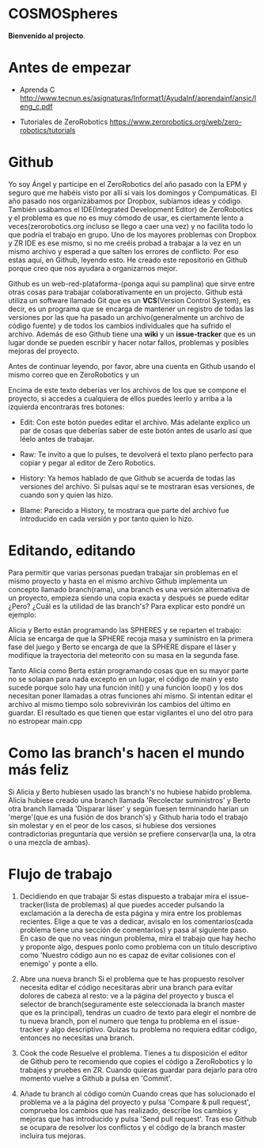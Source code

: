 COSMOSpheres
============

<b>Bienvenido al projecto</b>.

Antes de empezar
================

+ Aprenda C
http://www.tecnun.es/asignaturas/Informat1/AyudaInf/aprendainf/ansic/leng_c.pdf

+ Tutoriales de ZeroRobotics
https://www.zerorobotics.org/web/zero-robotics/tutorials

Github
======

Yo soy Ángel y participe en el ZeroRobotics del año pasado con la EPM y
seguro que me habéis visto por allí si vais los domingos y Compumáticas.
El año pasado nos organizábamos por Dropbox, subíamos ideas y código.
También usábamos el IDE(Integrated Development Editor) de ZeroRobotics
y el problema es que no es muy cómodo de usar, es ciertamente lento a veces(zerorobotics.org
incluso se llego a caer una vez) y no facilita todo lo que podría el trabajo en grupo.
Uno de los mayores problemas con Dropbox y ZR IDE es ese mismo,
si no me creéis probad a trabajar a la vez en un mismo archivo y
esperad a que salten los errores de conflicto. Por eso estas aquí, en Github, leyendo esto.
He creado este repositorio en Github porque creo que nos ayudara a organizarnos mejor.

Github es un web-red-plataforma-(ponga aqui su pamplina)
que sirve entre otras cosas para trabajar colaborativamente en un projecto.
Github está utiliza un software llamado Git que es un <b>VCS</b>(Version Control System),
es decir, es un programa que se encarga de mantener un registro de todas las versiones
por las que ha pasado un archivo(generalmente un archivo de código fuente) y de todos los
cambios individuales que ha sufrido el archivo. Además de eso Github tiene una <b>wiki</b> y un
<b>issue-tracker</b> que es un lugar donde se pueden escribir y hacer notar fallos, problemas y posibles
mejoras del proyecto.

Antes de continuar leyendo, por favor, abre una cuenta en Github usando el mismo correo que en ZeroRobotics y un 

Encima de este texto deberías ver los archivos de los que se compone el proyecto, si accedes a cualquiera de
ellos puedes leerlo y arriba a la izquierda encontraras tres botones:
  
  + Edit: Con este botón puedes editar el archivo. Más adelante explico un par de cosas que deberías saber de este botón
  antes de usarlo así que léelo antes de trabajar.
  
  + Raw: Te invito a que lo pulses, te devolverá el texto plano perfecto para copiar y pegar al editor de Zero Robotics.
  
  + History: Ya hemos hablado de que Github se acuerda de todas las versiones del archivo. Si pulsas aquí se te
  mostraran esas versiones, de cuando son y quien las hizo.

  + Blame: Parecido a History, te mostrara que parte del archivo fue introducido en cada versión y por tanto quien lo hizo.

Editando, editando
==================

Para permitir que varias personas puedan trabajar sin problemas en el
mismo proyecto y hasta en el mismo archivo Github implementa un
concepto llamado branch(rama), una branch es una versión alternativa
de un proyecto, empieza siendo una copia exacta y después se puede
editar ¿Pero? ¿Cuál es la utilidad de las branch's? Para explicar esto
pondré un ejemplo:

Alicia y Berto están programando las SPHERES y se reparten el trabajo:
Alicia se encarga de que la SPHERE recoja masa y suministro en la primera fase del juego
y Berto se encarga de que la SPHERE dispare el láser y modifique la trayectoria del
meteorito con su masa en la segunda fase.

Tanto Alicia como Berta están programando cosas que en su
mayor parte no se solapan para nada excepto en un lugar,
el código de main y esto sucede porque solo hay una función init() y
una función loop() y los dos necesitan poner llamadas a otras funciones ahí mismo.
Si intentan editar el archivo al mismo tiempo solo sobrevivirán los cambios del último en guardar.
El resultado es que tienen que estar vigilantes el uno del otro para no estropear main.cpp

Como las branch's hacen el mundo más feliz
==========================================

Si Alicia y Berto hubiesen usado las branch's no hubiese habido problema.
Alicia hubiese creado una branch llamada 'Recolectar suministros'
y Berto otra branch llamada 'Disparar láser' y según fuesen terminando
harían un 'merge'(que es una fusión de dos branch's) y Github haria todo
el trabajo sin molestar y en el peor de los casos, si hubiese dos versiones
contradictorias preguntaría que versión se prefiere conservar(la una, la otra o una mezcla de ambas).

Flujo de trabajo
================

1. Decidiendo en que trabajar
Si estas dispuesto a trabajar mira el issue-tracker(lista de problemas) al que puedes acceder pulsando la exclamación
a la derecha de esta página y mira entre los problemas recientes. Elige a que te vas a dedicar,
avisalo en los comentarios(cada problema tiene una sección de comentarios) y pasa al siguiente paso.
En caso de que no veas ningun problema, mira el trabajo que hay hecho y proponte algo,
despues ponlo como problema con un titulo descriptivo como 'Nuestro código aun no es capaz de evitar colisiones con
el enemigo' y ponte a ello.

2. Abre una nueva branch
Si el problema que te has propuesto resolver necesita editar el código necesitaras abrir una branch para evitar
dolores de cabeza al resto: ve a la página del proyecto y busca el selector de branch(seguramente este seleccionada
la branch master que es la principal), tendras un cuadro de texto para elegir el nombre de tu nueva branch, pon el numero
que tenga tu problema en el issue-tracker y algo descriptivo.
Quizas tu problema no requiera editar código, entonces no necesitas una branch.

3. Cook the code
Resuelve el problema. Tienes a tu disposición el editor de Github pero te recomiendo que copies el código a ZeroRobotics
y lo trabajes y pruebes en ZR. Cuando quieras guardar para dejarlo para otro momento vuelve a Github a pulsa en 'Commit'.

4. Añade tu branch al código común
Cuando creas que has solucionado el problema ve a la página del proyecto y pulsa 'Compare & pull request', comprueba los
cambios que has realizado, describe los cambios y mejoras que has introducido y pulsa 'Send pull request'. Tras eso Github
se ocupara de resolver los conflictos y el código de la branch master incluira tus mejoras.
